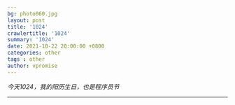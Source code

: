 ```yaml
---
bg: photo060.jpg
layout: post
title: '1024'
crawlertitle: '1024'
summary: '1024'
date: 2021-10-22 20:00:00 +0800
categories: other
tags : other
author: vpromise
---
```


*今天1024，我的阳历生日，也是程序员节*

---